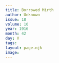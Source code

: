 ```yaml
---
title: Borrowed Mirth
author: Unknown
issue: 18
volume: 10
year: 1916
month: 42
day: V
tags:
layout: page.njk
image:
---
```



